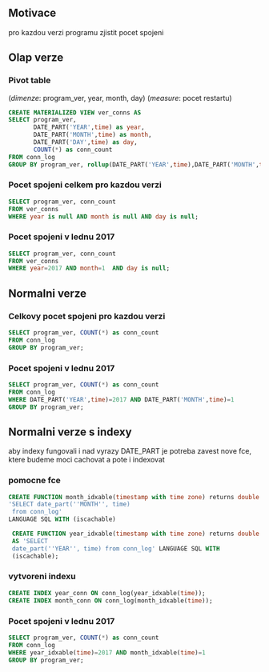 ## Motivace 
pro kazdou verzi programu zjistit pocet spojeni

## Olap verze

### Pivot table

(*dimenze*: program_ver, year, month, day) (*measure*: pocet restartu)

```sql
CREATE MATERIALIZED VIEW ver_conns AS 
SELECT program_ver,
       DATE_PART('YEAR',time) as year,
       DATE_PART('MONTH',time) as month,
       DATE_PART('DAY',time) as day,
       COUNT(*) as conn_count
FROM conn_log
GROUP BY program_ver, rollup(DATE_PART('YEAR',time),DATE_PART('MONTH',time),DATE_PART('DAY',time));
```

### Pocet spojeni celkem pro kazdou verzi

```sql
SELECT program_ver, conn_count
FROM ver_conns 
WHERE year is null AND month is null AND day is null;
```

### Pocet spojeni v lednu 2017

```sql
SELECT program_ver, conn_count
FROM ver_conns 
WHERE year=2017 AND month=1  AND day is null;
```

## Normalni verze

### Celkovy pocet spojeni pro kazdou verzi

```sql
SELECT program_ver, COUNT(*) as conn_count                                                   
FROM conn_log
GROUP BY program_ver;
```

### Pocet spojeni v lednu 2017

```sql
SELECT program_ver, COUNT(*) as conn_count                                                   
FROM conn_log 
WHERE DATE_PART('YEAR',time)=2017 AND DATE_PART('MONTH',time)=1
GROUP BY program_ver;
```

## Normalni verze s indexy 

aby indexy fungovali i nad vyrazy DATE_PART je potreba zavest nove fce, ktere budeme moci cachovat a pote i indexovat

### pomocne fce

```sql
CREATE FUNCTION month_idxable(timestamp with time zone) returns double precision AS 
'SELECT date_part(''MONTH'', time) 
 from conn_log' 
LANGUAGE SQL WITH (iscachable)
```

```sql
 CREATE FUNCTION year_idxable(timestamp with time zone) returns double precision 
 AS 'SELECT
 date_part(''YEAR'', time) from conn_log' LANGUAGE SQL WITH
 (iscachable);
```

### vytvoreni indexu 

```sql
CREATE INDEX year_conn ON conn_log(year_idxable(time));
CREATE INDEX month_conn ON conn_log(month_idxable(time));
```

### Pocet spojeni v lednu 2017

```sql
SELECT program_ver, COUNT(*) as conn_count                                                   
FROM conn_log 
WHERE year_idxable(time)=2017 AND month_idxable(time)=1
GROUP BY program_ver;
```

